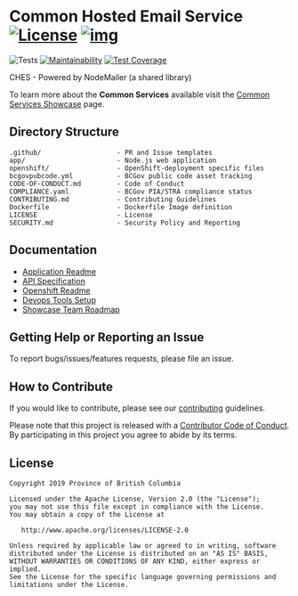 # Common Hosted Email Service [![License](https://img.shields.io/badge/License-Apache%202.0-blue.svg)](LICENSE) [![img](https://img.shields.io/badge/Lifecycle-Stable-97ca00)](https://github.com/bcgov/repomountie/blob/master/doc/lifecycle-badges.md)

![Tests](https://github.com/bcgov/common-hosted-email-service/workflows/Tests/badge.svg)
[![Maintainability](https://api.codeclimate.com/v1/badges/9cca771db7babcbe532f/maintainability)](https://codeclimate.com/github/bcgov/common-hosted-email-service/maintainability)
[![Test Coverage](https://api.codeclimate.com/v1/badges/9cca771db7babcbe532f/test_coverage)](https://codeclimate.com/github/bcgov/common-hosted-email-service/test_coverage)

CHES - Powered by NodeMailer (a shared library)

To learn more about the **Common Services** available visit the [Common Services Showcase](https://bcgov.github.io/common-service-showcase/) page.

## Directory Structure

    .github/                   - PR and Issue templates
    app/                       - Node.js web application
    openshift/                 - OpenShift-deployment specific files
    bcgovpubcode.yml           - BCGov public code asset tracking
    CODE-OF-CONDUCT.md         - Code of Conduct
    COMPLIANCE.yaml            - BCGov PIA/STRA compliance status
    CONTRIBUTING.md            - Contributing Guidelines
    Dockerfile                 - Dockerfile Image definition
    LICENSE                    - License
    SECURITY.md                - Security Policy and Reporting

## Documentation

* [Application Readme](app/README.md)
* [API Specification](app/README.md#api-usage)
* [Openshift Readme](openshift/README.md)
* [Devops Tools Setup](https://github.com/bcgov/nr-showcase-devops-tools)
* [Showcase Team Roadmap](https://github.com/bcgov/nr-get-token/wiki/Product-Roadmap)

## Getting Help or Reporting an Issue

To report bugs/issues/features requests, please file an issue.

## How to Contribute

If you would like to contribute, please see our [contributing](CONTRIBUTING.md) guidelines.

Please note that this project is released with a [Contributor Code of Conduct](CODE-OF-CONDUCT.md). By participating in this project you agree to abide by its terms.

## License

    Copyright 2019 Province of British Columbia

    Licensed under the Apache License, Version 2.0 (the "License");
    you may not use this file except in compliance with the License.
    You may obtain a copy of the License at

       http://www.apache.org/licenses/LICENSE-2.0

    Unless required by applicable law or agreed to in writing, software
    distributed under the License is distributed on an "AS IS" BASIS,
    WITHOUT WARRANTIES OR CONDITIONS OF ANY KIND, either express or implied.
    See the License for the specific language governing permissions and
    limitations under the License.
